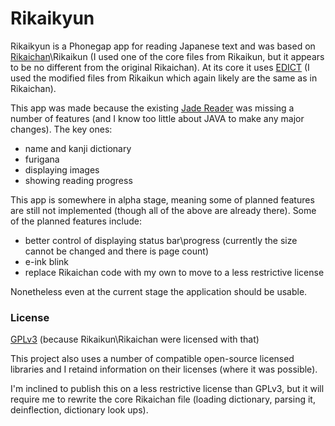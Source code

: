 # Rikaikyun
Rikaikyun is a Phonegap app for reading Japanese text and was based on <a href="">Rikaichan</a>\Rikaikun
(I used one of the core files from Rikaikun, but it appears to be no different from the original Rikaichan).
At its core it uses <a href="http://www.edrdg.org/jmdict/edict.html">EDICT</a> (I used the modified files from
Rikaikun which again likely are the same as in Rikaichan).

This app was made because the existing <a href="https://play.google.com/store/apps/details?id=com.zyz.mobile&hl=pl">
Jade Reader</a> was missing a number of features (and I know too little about JAVA to make any major changes).
The key ones:
- name and kanji dictionary
- furigana
- displaying images
- showing reading progress

This app is somewhere in alpha stage, meaning some of planned features are still not implemented
(though all of the above are already there). Some of the planned features include:
- better control of displaying status bar\progress (currently the size cannot be changed and there is page count)
- e-ink blink
- replace Rikaichan code with my own to move to a less restrictive license

Nonetheless even at the current stage the application should be usable.

<h3>License</h3>
<a href="https://www.gnu.org/licenses/gpl.html">GPLv3</a> (because Rikaikun\Rikaichan were licensed with that)

This project also uses a number of compatible open-source licensed libraries and I retaind information on their
licenses (where it was possible).

I'm inclined to publish this on a less restrictive license than GPLv3, but it will require me to rewrite the
core Rikaichan file (loading dictionary, parsing it, deinflection, dictionary look ups).
